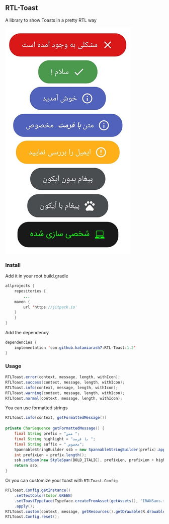 ﻿﻿﻿
## RTL-Toast

A library to show Toasts in a pretty RTL way

![ScreenShot](./assets/template.jpg)

### Install
Add it in your root build.gradle
```java
allprojects {
    repositories {
        ...
	maven {
	    url 'https://jitpack.io'
	}
    }
}
```
Add the dependency
```java
dependencies {
    implementation 'com.github.hatamiarash7:RTL-Toast:1.2'
}
```

### Usage
```java
RTLToast.error(context, message, length, withIcon);
RTLToast.success(context, message, length, withIcon);
RTLToast.info(context, message, length, withIcon);
RTLToast.warning(context, message, length, withIcon);
RTLToast.normal(context, message, length, withIcon);
```

You can use formatted strings
```java
RTLToast.info(context, getFormattedMessage())

private CharSequence getFormattedMessage() {  
    final String prefix = "متن ";  
    final String highlight = "با فرمت ";  
    final String suffix = " مخصوص";  
    SpannableStringBuilder ssb = new SpannableStringBuilder(prefix).append(highlight).append(suffix);  
    int prefixLen = prefix.length();  
    ssb.setSpan(new StyleSpan(BOLD_ITALIC), prefixLen, prefixLen + highlight.length(), Spannable.SPAN_EXCLUSIVE_EXCLUSIVE);  
    return ssb;  
}
```

Or you can customize your toast with `RTLToast.Config`
```java
RTLToast.Config.getInstance()  
    .setTextColor(Color.GREEN)  
    .setToastTypeface(Typeface.createFromAsset(getAssets(), "IRANSans.ttf"))  
    .apply();  
RTLToast.custom(context, message, getResources().getDrawable(R.drawable.laptop512), Color.BLACK, length, withIcon, shouldTint).show();
RTLToast.Config.reset();
```



